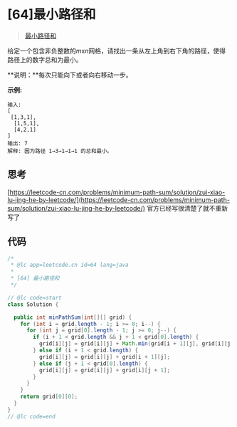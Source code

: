 # [64]最小路径和

> [最小路径和](https://leetcode-cn.com/problems/minimum-path-sum/description/)

给定一个包含非负整数的*m*x*n*网格，请找出一条从左上角到右下角的路径，使得路径上的数字总和为最小。

**说明：**每次只能向下或者向右移动一步。

**示例:**

```
输入:
[
 [1,3,1],
  [1,5,1],
  [4,2,1]
]
输出: 7
解释: 因为路径 1→3→1→1→1 的总和最小。
```

## 思考

[https://leetcode-cn.com/problems/minimum-path-sum/solution/zui-xiao-lu-jing-he-by-leetcode/](https://leetcode-cn.com/problems/minimum-path-sum/solution/zui-xiao-lu-jing-he-by-leetcode/)
官方已经写很清楚了就不重新写了

## 代码

```java
/*
 * @lc app=leetcode.cn id=64 lang=java
 *
 * [64] 最小路径和
 */

// @lc code=start
class Solution {

  public int minPathSum(int[][] grid) {
    for (int i = grid.length - 1; i >= 0; i--) {
      for (int j = grid[0].length - 1; j >= 0; j--) {
        if (i + 1 < grid.length && j + 1 < grid[0].length) {
          grid[i][j] = grid[i][j] + Math.min(grid[i + 1][j], grid[i][j + 1]);
        } else if (i + 1 < grid.length) {
          grid[i][j] = grid[i][j] + grid[i + 1][j];
        } else if (j + 1 < grid[0].length) {
          grid[i][j] = grid[i][j] + grid[i][j + 1];
        }
      }
    }
    return grid[0][0];
  }
}
// @lc code=end

```
